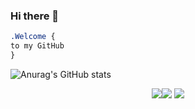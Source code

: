 ### Hi there 👋

```css
.Welcome { 
to my GitHub
}
```
![Anurag's GitHub stats](https://github-readme-stats.vercel.app/api?username=Afi-Dev&hide=contribs,prs)



<p align="center"><img src="https://i.imgur.com/QBkS6bd.png"><img src="https://i.imgur.com/pirVf4i.png"> <img src="https://i.imgur.com/jjOMCGF.png"></p>
